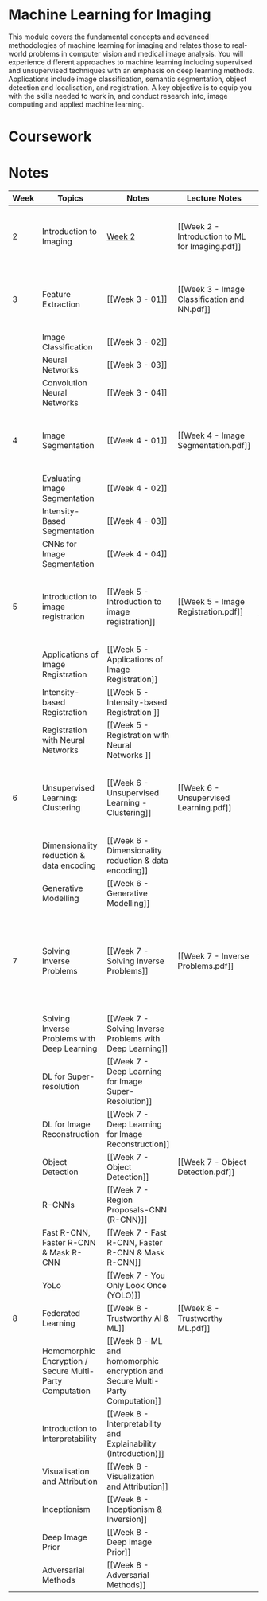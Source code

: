 # Machine Learning for Imaging

This module covers the fundamental concepts and advanced methodologies of machine learning for imaging and relates those to real-world problems in computer vision and medical image analysis. You will experience different approaches to machine learning including supervised and unsupervised techniques with an emphasis on deep learning methods. Applications include image classification, semantic segmentation, object detection and localisation, and registration. A key objective is to equip you with the skills needed to work in, and conduct research into, image computing and applied machine learning.

# Coursework

# Notes

| Week | Topics                                                  | Notes                                                                         | Lecture Notes                                   | Papers                                                                              |
| ---- | ------------------------------------------------------- | ----------------------------------------------------------------------------- | ----------------------------------------------- | ----------------------------------------------------------------------------------- |
| 2    | Introduction to Imaging                                 | [Week 2]()                                                                    | [[Week 2 - Introduction to ML for Imaging.pdf]] | [[Week 2 - LeCun, Bengio, Hinton. 2015. Deep learning. Nature.pdf]]                 |
| 3    | Feature Extraction                                      | [[Week 3 - 01]]                                                               | [[Week 3 - Image Classification and NN.pdf]]    | [[Week 3 - Vaswan et al. 2017. Attention is all you need. NIPS.pdf]]                |
|      | Image Classification                                    | [[Week 3 - 02]]                                                               |                                                 |                                                                                     |
|      | Neural Networks                                         | [[Week 3 - 03]]                                                               |                                                 |                                                                                     |
|      | Convolution Neural Networks                             | [[Week 3 - 04]]                                                               |                                                 |                                                                                     |
| 4    | Image Segmentation                                      | [[Week 4 - 01]]                                                               | [[Week 4 - Image Segmentation.pdf]]             | [[Week 4 - Dosovitskiy et al. 2021. An image is worth 16x16 words. ICLR.pdf]]       |
|      | Evaluating Image Segmentation                           | [[Week 4 - 02]]                                                               |                                                 |                                                                                     |
|      | Intensity-Based Segmentation                            | [[Week 4 - 03]]                                                               |                                                 |                                                                                     |
|      | CNNs for Image Segmentation                             | [[Week 4 - 04]]                                                               |                                                 |                                                                                     |
| 5    | Introduction to image registration                      | [[Week 5 - Introduction to image registration]]                               | [[Week 5 - Image Registration.pdf]]             | [[Week 5 - Ranftl et al. 2021. Vision Transformers for Dense Prediction. ICCV.pdf]] |
|      | Applications of Image Registration                      | [[Week 5 - Applications of Image Registration]]                               |                                                 |                                                                                     |
|      | Intensity-based Registration                            | [[Week 5 - Intensity-based Registration  ]]                                   |                                                 |                                                                                     |
|      | Registration with Neural Networks                       | [[Week 5 - Registration with Neural Networks  ]]                              |                                                 |                                                                                     |
| 6    | Unsupervised Learning: Clustering                       | [[Week 6 -  Unsupervised Learning - Clustering]]                              | [[Week 6 - Unsupervised Learning.pdf]]          | [[Week 6 - Ho et al. 2020. Denoising Diffusion Probabilistic Models. NeurIPS.pdf]]                                                                                    |
|      | Dimensionality reduction & data encoding                | [[Week 6 - Dimensionality reduction & data encoding]]                         |                                                 |                                                                                     |
|      | Generative Modelling                                    | [[Week 6 - Generative Modelling]]                                             |                                                 |                                                                                     |
| 7    | Solving Inverse Problems                                | [[Week 7 - Solving Inverse Problems]]                                         | [[Week 7 - Inverse Problems.pdf]]               |  [[Week 7 - Chen et al. 2020. A simple framework for contrastive learning of visual representation. ICML.pdf]]                                                                                   |
|      | Solving Inverse Problems with Deep Learning             | [[Week 7 - Solving Inverse Problems with Deep Learning]]                      |                                                 |                                                                                     |
|      | DL for Super-resolution                                 | [[Week 7 - Deep Learning for Image Super-Resolution]]                         |                                                 |                                                                                     |
|      | DL for Image Reconstruction                             | [[Week 7 - Deep Learning for Image Reconstruction]]                           |                                                 |                                                                                     |
|      | Object Detection                                        | [[Week 7 - Object Detection]]                                                 | [[Week 7 - Object Detection.pdf]]               |                                                                                     |
|      | R-CNNs                                                  | [[Week 7 - Region Proposals-CNN (R-CNN)]]                                     |                                                 |                                                                                     |
|      | Fast R-CNN, Faster R-CNN & Mask R-CNN                   | [[Week 7 - Fast R-CNN, Faster R-CNN & Mask R-CNN]]                            |                                                 |                                                                                     |
|      | YoLo                                                    | [[Week 7 - You Only Look Once (YOLO)]]                                        |                                                 |                                                                                     |
| 8    | Federated Learning                                      | [[Week 8 - Trustworthy AI & ML]]                                              | [[Week 8 - Trustworthy ML.pdf]]                 |                                                                                     |
|      | Homomorphic Encryption / Secure Multi-Party Computation | [[Week 8 - ML and homomorphic encryption and Secure Multi-Party Computation]] |                                                 |                                                                                     |
|      | Introduction to Interpretability                        | [[Week 8 - Interpretability and Explainability (Introduction)]]               |                                                 |                                                                                     |
|      | Visualisation and Attribution                           | [[Week 8 - Visualization and Attribution]]                                    |                                                 |                                                                                     |
|      | Inceptionism                                            | [[Week 8 - Inceptionism & Inversion]]                                         |                                                 |                                                                                     |
|      | Deep Image Prior                                        | [[Week 8 - Deep Image Prior]]                                                 |                                                 |                                                                                     |
|      | Adversarial Methods                                     | [[Week 8 - Adversarial Methods]]                                              |                                                 |                                                                                     |
